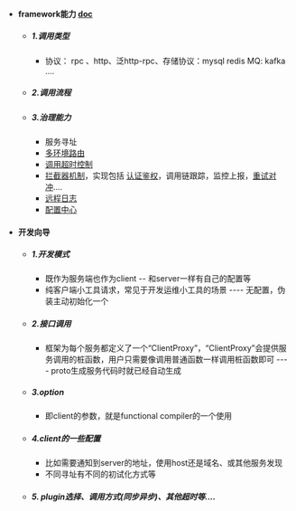 - #### framework能力 [doc](https://LWlrLXdhLWNtLQo=/pages/viewpage.action?pageId=284289117)
	- ##### 1.调用类型
		- 协议： rpc 、http、泛http-rpc、存储协议：mysql redis   MQ: kafka ....
	- ##### 2.调用流程
	- ##### 3.治理能力
		- 服务寻址
		- [多环境路由](https://LWlrLW9hLXRjdC1jbS0K/pages/viewpage.action?pageId=99485673)
		- [调用超时控制](https://LWlrLXdhLWNtLQo=/pages/viewpage.action?pageId=99485688)
		- [拦截器机制](https://LWlrLXdhLWNtLQo=/pages/viewpage.action?pageId=274914183)，实现包括 [认证鉴权](https://LWlrLXdhLWNtLQo=/pages/viewpage.action?pageId=99485623)，调用链跟踪，监控上报，[重试对冲](https://LWlrLXdhLWNtLQo=/pages/viewpage.action?pageId=429400811)....
		- [远程日志](https://LWlrLXdhLWNtLQo=/pages/viewpage.action?pageId=465532424)
		- [配置中心](https://LWlrLXdhLWNtLQo=/pages/viewpage.action?pageId=443605268)
- #### 开发向导
	- ##### 1.开发模式
		- 既作为服务端也作为client    --    和server一样有自己的配置等
		- 纯客户端小工具请求，常见于开发运维小工具的场景    ----     无配置，伪装主动初始化一个
	- ##### 2.接口调用
		- 框架为每个服务都定义了一个“ClientProxy”，“ClientProxy”会提供服务调用的桩函数，用户只需要像调用普通函数一样调用桩函数即可 ----  proto生成服务代码时就已经自动生成
	- ##### 3.option
		- 即client的参数，就是functional compiler的一个使用
	- ##### 4.client的一些配置
		- 比如需要通知到server的地址，使用host还是域名、或其他服务发现
		- 不同寻址有不同的初试化方式等
	- ##### 5. plugin选择、调用方式(同步异步)、其他超时等....